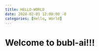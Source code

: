 ```yaml
---
title: HELLO-WORLD
date: 2024-02-01 12:00:00 -0
categories: [Hello, World]
---
```


# Welcome to bubl-ai!!!